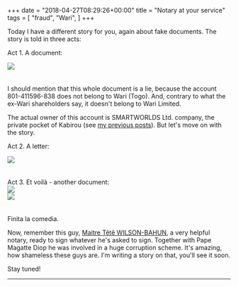 +++
date = "2018-04-27T08:29:26+00:00"
title = "Notary at your service"
tags = [
    "fraud",
    "Wari",
]
+++


Today I have a different story for you, again about fake documents. The story is told in three acts:

<!--more-->

Act 1. A document:
<div class="container" style="width:auto">
  <a target="blank" href="https://res.cloudinary.com/vincentstradic/image/upload/v1524497439/postnine/post_nine_pic_1.jpg">
    <img src="https://res.cloudinary.com/vincentstradic/image/upload/v1524497439/postnine/post_nine_pic_1.jpg" style="max-width:100%">
  </a>
</div>
<br></br>
I should mention that this whole document is a lie, because the account 801-411596-838 does not belong to Wari (Togo). And, contrary to what the ex-Wari shareholders say, it doesn't belong to Wari Limited.

The actual owner of this account is SMARTWORLDS Ltd. company, the private pocket of Kabirou (see [my previous posts](http://warileaks.com/tags/smartworlds/)). But let's move on with the story.

Act 2. A letter:
<div class="container" style="width:auto">
  <a target="blank" href="https://res.cloudinary.com/vincentstradic/image/upload/v1524497952/postnine/post_nine_pic_2.jpg">
    <img src="https://res.cloudinary.com/vincentstradic/image/upload/v1524497952/postnine/post_nine_pic_2.jpg" style="max-width:100%">
  </a>
</div>
<br></br>
Act 3. Et voilà - another document:
<div class="container" style="width:auto">
  <a target="blank" href="https://res.cloudinary.com/vincentstradic/image/upload/v1524497438/postnine/post_nine_pic_3.jpg">
    <img src="https://res.cloudinary.com/vincentstradic/image/upload/v1524497438/postnine/post_nine_pic_3.jpg" style="max-width:100%">
  </a>
</div>
<div class="container" style="width:auto">
  <a target="blank" href="https://res.cloudinary.com/vincentstradic/image/upload/v1524497438/postnine/post_nine_pic_4.jpg">
    <img src="https://res.cloudinary.com/vincentstradic/image/upload/v1524497438/postnine/post_nine_pic_4.jpg" style="max-width:100%">
  </a>
</div>
<br></br>
Finita la comedia.

Now, remember this guy, [Maitre Têtê WILSON-BAHUN](mailto:tetewils3@gmail.com), a very helpful notary, ready to sign whatever he's asked to sign. Together with Pape Magatte Diop he was involved in a huge corruption scheme. It's amazing, how shameless these guys are. I'm writing a story on that, you'll see it soon.

Stay tuned!

<hr>
